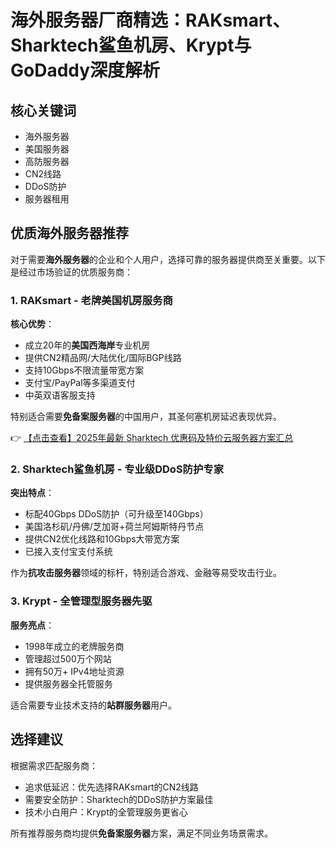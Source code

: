 # 海外服务器厂商精选：RAKsmart、Sharktech鲨鱼机房、Krypt与GoDaddy深度解析

## 核心关键词
- 海外服务器
- 美国服务器
- 高防服务器
- CN2线路
- DDoS防护
- 服务器租用

## 优质海外服务器推荐

对于需要**海外服务器**的企业和个人用户，选择可靠的服务器提供商至关重要。以下是经过市场验证的优质服务商：

### 1. RAKsmart - 老牌美国机房服务商
**核心优势**：
- 成立20年的**美国西海岸**专业机房
- 提供CN2精品网/大陆优化/国际BGP线路
- 支持10Gbps不限流量带宽方案
- 支付宝/PayPal等多渠道支付
- 中英双语客服支持

特别适合需要**免备案服务器**的中国用户，其圣何塞机房延迟表现优异。

👉 [【点击查看】2025年最新 Sharktech 优惠码及特价云服务器方案汇总](https://bit.ly/Sharktech)

### 2. Sharktech鲨鱼机房 - 专业级DDoS防护专家
**突出特点**：
- 标配40Gbps DDoS防护（可升级至140Gbps）
- 美国洛杉矶/丹佛/芝加哥+荷兰阿姆斯特丹节点
- 提供CN2优化线路和10Gbps大带宽方案
- 已接入支付宝支付系统

作为**抗攻击服务器**领域的标杆，特别适合游戏、金融等易受攻击行业。

### 3. Krypt - 全管理型服务器先驱
**服务亮点**：
- 1998年成立的老牌服务商
- 管理超过500万个网站
- 拥有50万+ IPv4地址资源
- 提供服务器全托管服务

适合需要专业技术支持的**站群服务器**用户。

## 选择建议
根据需求匹配服务商：
- 追求低延迟：优先选择RAKsmart的CN2线路
- 需要安全防护：Sharktech的DDoS防护方案最佳
- 技术小白用户：Krypt的全管理服务更省心

所有推荐服务商均提供**免备案服务器**方案，满足不同业务场景需求。